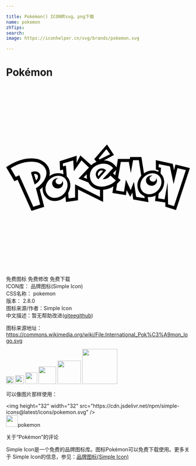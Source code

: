 ```yaml
---

title: Pokémon() ICON转svg、png下载
name: pokemon
zhTips: 
search: 
image: https://iconhelper.cn/svg/brands/pokemon.svg

---
```


# Pokémon  <small style="font-size: 60%;font-weight: 100"></small>

<div id="svg" class="svg-wrap">
<svg role="img" viewBox="0 0 24 24" xmlns="http://www.w3.org/2000/svg"><title>Pokémon icon</title><path d="M4.463 11.691c-.081-.436-.651-.676-1.217-.368l.146.498.23.737.104.335c.423-.272.85-.599.737-1.203zm-.562.67a56.82 56.82 0 0 0-.197-.636l-.059-.203a.54.54 0 0 1 .33.033c.053.026.146.084.166.196.047.25-.037.429-.24.608zm9.108-1.362a.774.774 0 1 0-.963 1.207l1.018-1.153a1.058 1.058 0 0 0-.055-.054zm-.961.812a.5.5 0 0 1 .618-.707zm7.551.225a.375.375 0 0 1 .013.105c-.01.215-.213.382-.454.37-.241-.008-.43-.191-.42-.405.007-.203.187-.362.409-.372a.712.712 0 0 0-.132-.017c-.405-.017-.735.27-.748.626-.017.38.289.692.686.709.406.015.735-.272.75-.651a.625.625 0 0 0-.103-.365m-12.255.436c0 .216-.197.39-.438.39-.242 0-.438-.173-.438-.39 0-.202.173-.368.394-.388a.736.736 0 0 0-.132-.012c-.404 0-.723.3-.723.656 0 .382.32.68.716.68.405 0 .723-.298.723-.68a.605.605 0 0 0-.119-.358c.01.03.017.065.017.102m14.768-2.185l-.18.739-.166-.82-2.218-.487.016 1.233.334.075-.024.223-.01-.007c-.414-.218-.927-.24-1.41-.058-.163.06-.314.143-.45.242l-.335-2.112h-1.475l-.04.244h-1.553l-.177 1.085-.13-.159a1.986 1.986 0 0 0-1.525-.73l1.318-.709-.918-1.37-1.663 1.913.287.35a2.19 2.19 0 0 0-.674.429L9.696 9.104l-.497.953.019-.916-2.226.712.057 1.196.379-.098.056.605c-.433-.193-.954-.19-1.436.014a2.12 2.12 0 0 0-.399.229 1.695 1.695 0 0 0-.077-1.058 1.904 1.904 0 0 0-.817-.9 1.958 1.958 0 0 0-.865-.308c-.77-.135-1.696.003-2.606.392a6.339 6.339 0 0 0-.928.483L0 10.634l.215.363.667 1.127s.204.346.205.345l.361-.177.05-.023 1.658 3.7.16.355.37-.118.896-.288.394-.125-.104-.4-.476-1.829c.137-.101.264-.209.383-.321-.027.219-.013.44.047.652.124.443.416.793.818.986.435.21.965.21 1.456.002.247-.104.467-.257.651-.439l.068.728 1.57-.231-.002-1.407 3.282 1.62v-1.57a3.335 3.335 0 0 0 1.347-.436l-.138.843 1.77.279.097-.637.461.854.283-.545.104.895 2.005.352-.106-.674a1.817 1.817 0 0 0 1.038-.198l-.08.718 1.336.189.01.547 1.39.438L24 10.745zm-7.839.81l.092-.097-.112.69-.289-.262zm-1.177-2.813l.487.661-1.39.689-.097-.146zm-9.202 5.091l.555 2.128-.898.287-1.841-4.112c-.1.053-.284.14-.455.223L.59 10.775c.266-.169.556-.319.865-.45.868-.369 1.697-.48 2.36-.362.233.027.481.095.7.24.298.168.525.406.657.711.32.74-.215 1.807-1.276 2.461zm4.126-.378c-.01.318-.127.634-.321.903a1.797 1.797 0 0 1-.749.605c-.779.33-1.557 0-1.764-.74-.203-.714.266-1.565 1.02-1.89.483-.202.966-.155 1.312.08.213.146.377.364.453.637a1.33 1.33 0 0 1 .049.406zm4.236 1.504l-3.254-1.629.006 1.707-.843.115-.059-.703c.26-.446.355-.972.22-1.454a1.526 1.526 0 0 0-.4-.68l-.121-1.433-.377.098-.017-.362 1.352-.404.083 1.396.997-1.4.974.927-1.362 1.436 1.28.507c.142.27.36.5.634.67.264.163.568.26.889.291v.918zm-1.69-2.36l-.454-.174.423-.41c-.019.188-.01.385.03.584zm3.542.427c-.312.259-.67.427-1.139.54a2.216 2.216 0 0 1-.302.051c-.747.073-1.374-.27-1.612-.826a1.191 1.191 0 0 1-.069-.209c-.11-.468-.016-.887.215-1.215a1.47 1.47 0 0 1 .235-.261 1.87 1.87 0 0 1 .812-.413c.712-.171 1.339.046 1.723.517l-1.355 1.444a.978.978 0 0 0 .345-.033c.323-.079.504-.25.663-.436l.542.486.164.15a3.016 3.016 0 0 1-.222.205zm2.877 1.927l-.294-1.954-.418 1.078-.625-1.348h-.007l-.246 1.56-1.041-.18.146-.87a4.17 4.17 0 0 0 .116-.114l.338-.348-.329-.294.35-2.073h1.05l.262 1.436.294-1.663h.752l.312 2.026c-.396.451-.59 1.06-.456 1.615a1.478 1.478 0 0 0 .865 1.035l.04.263zm2.595-.637a1.64 1.64 0 0 1-.377.2 1.397 1.397 0 0 1-.773.077 1.153 1.153 0 0 1-.448-.19 1.118 1.118 0 0 1-.43-.655c-.08-.336-.007-.696.174-1.012.091-.154.207-.298.344-.423.152-.137.33-.25.527-.325.459-.172.912-.112 1.23.116a1.08 1.08 0 0 1 .422.633c.098.406-.018.838-.274 1.187a1.75 1.75 0 0 1-.395.392zm2.343 1.841l-.77-.229-.066-2.838-.388 2.19-.84-.135.062-.63c.547-.464.838-1.195.679-1.856a1.457 1.457 0 0 0-.434-.744l.071-.743-.317-.085.02-.396 1.448.29.487 2.308.499-2.069 1.1.244z"/></svg>
</div>
<detail full-name='pokemon'></detail>

<div class="detail-page">
<p>
<span><span class="badge-success badge">免费图标</span> <span class="badge-success badge">免费修改</span>  <span class="badge-success badge">免费下载</span> </span>
<br/>
<span>
ICON库：
<span class="badge-secondary badge">品牌图标(Simple Icon)</span> 
</span>
<br/>
<span>
CSS名称：
<span class="badge-secondary badge">pokemon</span> 
</span>

<br/>
<span>
版本：
<span class="badge-secondary badge">2.8.0</span> 
</span>
<br/>
<span>图标来源/作者：<span class="badge-light badge">Simple Icon</span></span> 
<br/>
<span class="zh-detail">中文描述：暂无<span class="help-link"><span>帮助改进</span>(<a href="https://gitee.com/liuwave/icon-helper/edit/master/json/brands/pokemon.json" target="_blank" rel="noopener noreferrer">gitee</a><a href="https://github.com/liuwave/icon-helper/edit/master/json/brands/pokemon.json" target="_blank" rel="noopener noreferrer">github</a></span>)</span><br/>
</p>
</div><div class="description description alert alert-light"><p>图标来源地址：<a href="https://commons.wikimedia.org/wiki/File:International_Pok%C3%A9mon_logo.svg" target="_blank" rel="noopener noreferrer">https://commons.wikimedia.org/wiki/File:International_Pok%C3%A9mon_logo.svg</a></p></div>
<div class="alert alert-dark">
<img height="21" width="21" src="https://cdn.jsdelivr.net/npm/simple-icons@latest/icons/pokemon.svg" />
<img height="24" width="24" src="https://cdn.jsdelivr.net/npm/simple-icons@latest/icons/pokemon.svg" />
<img height="32" width="32" src="https://cdn.jsdelivr.net/npm/simple-icons@latest/icons/pokemon.svg" />
<img height="48" width="48" src="https://cdn.jsdelivr.net/npm/simple-icons@latest/icons/pokemon.svg" />
<img height="64" width="64" src="https://cdn.jsdelivr.net/npm/simple-icons@latest/icons/pokemon.svg" />
<img height="96" width="96" src="https://cdn.jsdelivr.net/npm/simple-icons@latest/icons/pokemon.svg" />

</div>
<div>
  <p>可以像图片那样使用：    
  </p>
  <div class="alert alert-primary" style="font-size: 14px">
    &lt;img height="32" width="32" src="https://cdn.jsdelivr.net/npm/simple-icons@latest/icons/pokemon.svg" /&gt;
    <copy-btn content='<img height="32" width="32" src="https://cdn.jsdelivr.net/npm/simple-icons@latest/icons/pokemon.svg" />'></copy-btn>
  </div>
  <div class="alert alert-secondary">
    <img height="32" width="32" src="https://cdn.jsdelivr.net/npm/simple-icons@latest/icons/pokemon.svg" />pokemon
    <copy-btn content="pokemon" btn-title="复制图标名称"></copy-btn>
  </div>
</div>

<Vssue title="关于“Pokémon”的评论" >关于“Pokémon”的评论</Vssue>


<div><p>Simple Icon是一个免费的品牌图标库。图标Pokémon可以免费下载使用。更多关于  Simple Icon的信息，参见：<a target="_blank" href="https://iconhelper.cn/brands.html">品牌图标(Simple Icon)</a>
</p></div>

